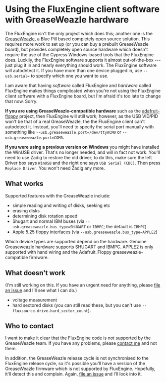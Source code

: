 Using the FluxEngine client software with GreaseWeazle hardware
===============================================================

The FluxEngine isn't the only project which does this; another one is the
[GreaseWeazle](https://github.com/keirf/Greaseweazle/wiki), a Blue Pill based
completely open source solution. This requires more work to set up (or you can
buy a prebuilt GreaseWeazle board), but provides completely open source
hardware which doesn't require the use of the Cypress Windows-based tools that
the FluxEngine does. Luckily, the FluxEngine software supports it almost
out-of-the-box --- just plug it in and nearly everything should work. The
FluxEngine software will autodetect it. If you have more than one device
plugged in, use `--usb.serial=` to specify which one you want to use.

I am aware that having _software_ called FluxEngine and _hardware_ called
FluxEngine makes things complicated when you're not using the FluxEngine client
software with a FluxEngine board, but I'm afraid it's too late to change that
now. Sorry.

**If you are using GreaseWeazle-compatible hardware** such as the
[adafruit-floppy](https://github.com/adafruit/Adafruit_Floppy) project, then
FluxEngine will still work; however, as the USB VID/PID won't be that of a real
GreaseWeazle, the the FluxEngine client can't autodetect it. Instead, you'll
need to specify the serial port manually with something like
`--usb.greaseweazle.port=/dev/ttyACM0` or `--usb.greaseweazle.port=COM5`.

**If you were using a previous version on Windows** you might have installed
the WinUSB driver. That's no longer needed, and will in fact not work. You'll
need to use Zadig to restore the old driver; to do this, make sure the left
Driver box says `WinUSB` and the right one says `USB Serial (CDC)`. Then press
`Replace Driver`. You won't need Zadig any more.

What works
----------

Supported features with the GreaseWeazle include:

  - simple reading and writing of disks, seeking etc
  - erasing disks
  - determining disk rotation speed
  - Shugart and normal IBM buses (via
	`--usb.greaseweazle.bus_type=SHUGART` or `IBMPC`; the default is `IBMPC`)
  - Apple 5.25 floppy interfaces (via `--usb.greaseweazle.bus_type=APPLE2`)

Which device types are supported depend on the hardware. Genuine Greaseweazle hardware supports SHUGART and IBMPC.
APPLE2 is only supported with hand wiring and the Adafruit\_Floppy greaseweazle-compatible firmware.

What doesn't work
-----------------

(I'm still working on this. If you have an urgent need for anything, please
[file an issue](https://github.com/davidgiven/fluxengine/issues/new) and I'll
see what I can do.)

  - voltage measurement
  - hard sectored disks (you can still read these, but you can't use
	`--fluxsource.drive.hard_sector_count`).

Who to contact
--------------

I want to make it clear that the FluxEngine code is _not_ supported by the
GreaseWeazle team. If you have any problems, please [contact
me](https://github.com/davidgiven/fluxengine/issues/new) and not them.

In addition, the GreaseWeazle release cycle is not synchronised to the
FluxEngine release cycle, so it's possible you'll have a version of the
GreaseWeazle firmware which is not supported by FluxEngine. Hopefully, it'll
detect this and complain. Again, [file an
issue](https://github.com/davidgiven/fluxengine/issues/new) and I'll look into
it.

